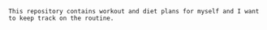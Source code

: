 ```This repository contains workout and diet plans for myself and I want to keep track on the routine.```
